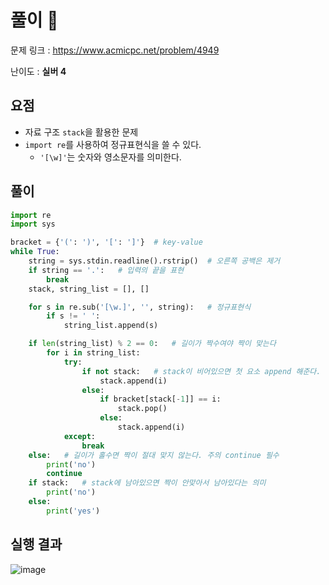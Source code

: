 # 풀이 :notebook:

문제 링크 : https://www.acmicpc.net/problem/4949

난이도 : __실버 4__

## 요점

- 자료 구조 `stack`을 활용한 문제
- `import re`를 사용하여 정규표현식을 쓸 수 있다.
  - `'[\w]'`는 숫자와 영소문자를 의미한다.

## 풀이

```python
import re
import sys

bracket = {'(': ')', '[': ']'}  # key-value
while True:
    string = sys.stdin.readline().rstrip()  # 오른쪽 공백은 제거
    if string == '.':   # 입력의 끝을 표현
        break
    stack, string_list = [], []

    for s in re.sub('[\w.]', '', string):   # 정규표현식
        if s != ' ':
            string_list.append(s)

    if len(string_list) % 2 == 0:   # 길이가 짝수여야 짝이 맞는다
        for i in string_list:
            try:
                if not stack:   # stack이 비어있으면 첫 요소 append 해준다.
                    stack.append(i)
                else:
                    if bracket[stack[-1]] == i:
                        stack.pop()
                    else:
                        stack.append(i)
            except:
                break
    else:   # 길이가 홀수면 짝이 절대 맞지 않는다. 주의 continue 필수
        print('no')
        continue
    if stack:   # stack에 남아있으면 짝이 안맞아서 남아있다는 의미
        print('no')
    else:
        print('yes')
```

## 실행 결과

![image](https://user-images.githubusercontent.com/84619866/144872861-d373ff12-691e-485b-804b-d6e507489995.png)

